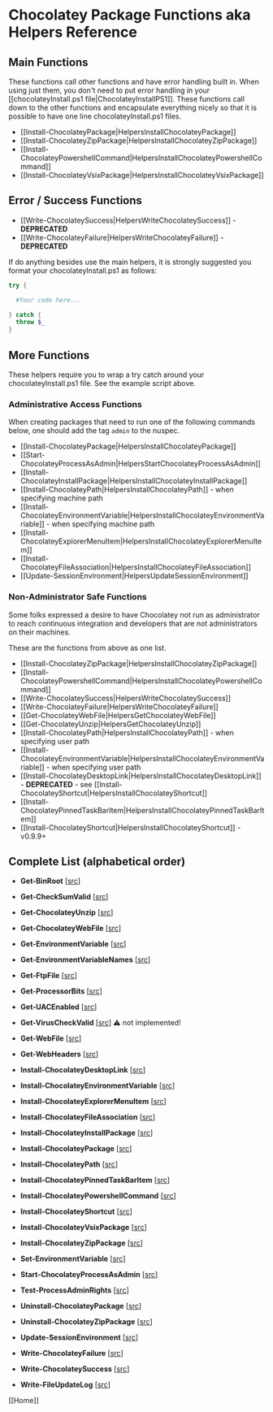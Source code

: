 # Chocolatey Package Functions aka Helpers Reference

## Main Functions

These functions call other functions and have error handling built in. When using just them, you don't need to put error handling in your [[chocolateyInstall.ps1 file|ChocolateyInstallPS1]]. These functions call down to the other functions and encapsulate everything nicely so that it is possible to have one line chocolateyInstall.ps1 files.

* [[Install-ChocolateyPackage|HelpersInstallChocolateyPackage]]
* [[Install-ChocolateyZipPackage|HelpersInstallChocolateyZipPackage]]
* [[Install-ChocolateyPowershellCommand|HelpersInstallChocolateyPowershellCommand]]
* [[Install-ChocolateyVsixPackage|HelpersInstallChocolateyVsixPackage]]

## Error / Success Functions

* [[Write-ChocolateySuccess|HelpersWriteChocolateySuccess]]  - **DEPRECATED**
* [[Write-ChocolateyFailure|HelpersWriteChocolateyFailure]]  - **DEPRECATED**

If do anything besides use the main helpers, it is strongly suggested you format your chocolateyInstall.ps1 as follows:

```powershell
try {

  #Your code here...

} catch {
  throw $_
}
```

## More Functions

These helpers require you to wrap a try catch around your chocolateyInstall.ps1 file. See the example script above.

### Administrative Access Functions

When creating packages that need to run one of the following commands below, one should add the tag `admin` to the nuspec.

* [[Install-ChocolateyPackage|HelpersInstallChocolateyPackage]]
* [[Start-ChocolateyProcessAsAdmin|HelpersStartChocolateyProcessAsAdmin]]
* [[Install-ChocolateyInstallPackage|HelpersInstallChocolateyInstallPackage]]
* [[Install-ChocolateyPath|HelpersInstallChocolateyPath]] - when specifying machine path
* [[Install-ChocolateyEnvironmentVariable|HelpersInstallChocolateyEnvironmentVariable]] - when specifying machine path
* [[Install-ChocolateyExplorerMenuItem|HelpersInstallChocolateyExplorerMenuItem]]
* [[Install-ChocolateyFileAssociation|HelpersInstallChocolateyFileAssociation]]
* [[Update-SessionEnvironment|HelpersUpdateSessionEnvironment]]

### Non-Administrator Safe Functions

Some folks expressed a desire to have Chocolatey not run as administrator to reach continuous integration and developers that are not administrators on their machines.

These are the functions from above as one list.

* [[Install-ChocolateyZipPackage|HelpersInstallChocolateyZipPackage]]
* [[Install-ChocolateyPowershellCommand|HelpersInstallChocolateyPowershellCommand]]
* [[Write-ChocolateySuccess|HelpersWriteChocolateySuccess]]
* [[Write-ChocolateyFailure|HelpersWriteChocolateyFailure]]
* [[Get-ChocolateyWebFile|HelpersGetChocolateyWebFile]]
* [[Get-ChocolateyUnzip|HelpersGetChocolateyUnzip]]
* [[Install-ChocolateyPath|HelpersInstallChocolateyPath]] - when specifying user path
* [[Install-ChocolateyEnvironmentVariable|HelpersInstallChocolateyEnvironmentVariable]] - when specifying user path
* [[Install-ChocolateyDesktopLink|HelpersInstallChocolateyDesktopLink]] - **DEPRECATED** - see [[Install-ChocolateyShortcut|HelpersInstallChocolateyShortcut]]
* [[Install-ChocolateyPinnedTaskBarItem|HelpersInstallChocolateyPinnedTaskBarItem]]
* [[Install-ChocolateyShortcut|HelpersInstallChocolateyShortcut]] - v0.9.9+

## Complete List (alphabetical order)

* __Get-BinRoot__ \[[src](https://github.com/chocolatey/choco/blob/master/src/chocolatey.resources/helpers/functions/Get-BinRoot.ps1)\]

* __Get-CheckSumValid__ \[[src](https://github.com/chocolatey/choco/blob/master/src/chocolatey.resources/helpers/functions/Get-CheckSumValid.ps1)\]

* __Get-ChocolateyUnzip__ \[[src](https://github.com/chocolatey/choco/blob/master/src/chocolatey.resources/helpers/functions/Get-ChocolateyUnzip.ps1)\]

* __Get-ChocolateyWebFile__ \[[src](https://github.com/chocolatey/choco/blob/master/src/chocolatey.resources/helpers/functions/Get-ChocolateyWebFile.ps1)\]

* __Get-EnvironmentVariable__ \[[src](https://github.com/chocolatey/choco/blob/master/src/chocolatey.resources/helpers/functions/Get-EnvironmentVariable.ps1)\]

* __Get-EnvironmentVariableNames__ \[[src](https://github.com/chocolatey/choco/blob/master/src/chocolatey.resources/helpers/functions/Get-EnvironmentVariableNames.ps1)\]
* __Get-FtpFile__ \[[src](https://github.com/chocolatey/choco/blob/master/src/chocolatey.resources/helpers/functions/Get-FtpFile.ps1)\]

* __Get-ProcessorBits__ \[[src](https://github.com/chocolatey/choco/blob/master/src/chocolatey.resources/helpers/functions/Get-ProcessorBits.ps1)\]

* __Get-UACEnabled__ \[[src](https://github.com/chocolatey/choco/blob/master/src/chocolatey.resources/helpers/functions/Get-UACEnabled.ps1)\]

* __Get-VirusCheckValid__ \[[src](https://github.com/chocolatey/choco/blob/master/src/chocolatey.resources/helpers/functions/Get-VirusCheckValid.ps1)\]
:warning: not implemented!

* __Get-WebFile__ \[[src](https://github.com/chocolatey/choco/blob/master/src/chocolatey.resources/helpers/functions/Get-WebFile.ps1)\]

* __Get-WebHeaders__ \[[src](https://github.com/chocolatey/choco/blob/master/src/chocolatey.resources/helpers/functions/Get-WebHeaders.ps1)\]

* __Install-ChocolateyDesktopLink__ \[[src](https://github.com/chocolatey/choco/blob/master/src/chocolatey.resources/helpers/functions/Install-ChocolateyDesktopLink.ps1)\]

* __Install-ChocolateyEnvironmentVariable__ \[[src](https://github.com/chocolatey/choco/blob/master/src/chocolatey.resources/helpers/functions/Install-ChocolateyEnvironmentVariable.ps1)\]

* __Install-ChocolateyExplorerMenuItem__ \[[src](https://github.com/chocolatey/choco/blob/master/src/chocolatey.resources/helpers/functions/Install-ChocolateyExplorerMenuItem.ps1)\]

* __Install-ChocolateyFileAssociation__ \[[src](https://github.com/chocolatey/choco/blob/master/src/chocolatey.resources/helpers/functions/Install-ChocolateyFileAssociation.ps1)\]

* __Install-ChocolateyInstallPackage__ \[[src](https://github.com/chocolatey/choco/blob/master/src/chocolatey.resources/helpers/functions/Install-ChocolateyInstallPackage.ps1)\]

* __Install-ChocolateyPackage__ \[[src](https://github.com/chocolatey/choco/blob/master/src/chocolatey.resources/helpers/functions/Install-ChocolateyPackage.ps1)\]

* __Install-ChocolateyPath__ \[[src](https://github.com/chocolatey/choco/blob/master/src/chocolatey.resources/helpers/functions/Install-ChocolateyPath.ps1)\]

* __Install-ChocolateyPinnedTaskBarItem__ \[[src](https://github.com/chocolatey/choco/blob/master/src/chocolatey.resources/helpers/functions/Install-ChocolateyPinnedTaskBarItem.ps1)\]

* __Install-ChocolateyPowershellCommand__ \[[src](https://github.com/chocolatey/choco/blob/master/src/chocolatey.resources/helpers/functions/Install-ChocolateyPowershellCommand.ps1)\]

* __Install-ChocolateyShortcut__ \[[src](https://github.com/chocolatey/choco/blob/master/src/chocolatey.resources/helpers/functions/Install-ChocolateyShortcut.ps1)\]

* __Install-ChocolateyVsixPackage__ \[[src](https://github.com/chocolatey/choco/blob/master/src/chocolatey.resources/helpers/functions/Install-ChocolateyVsixPackage.ps1)\]

* __Install-ChocolateyZipPackage__ \[[src](https://github.com/chocolatey/choco/blob/master/src/chocolatey.resources/helpers/functions/Install-ChocolateyZipPackage.ps1)\]

* __Set-EnvironmentVariable__ \[[src](https://github.com/chocolatey/choco/blob/master/src/chocolatey.resources/helpers/functions/Set-EnvironmentVariable.ps1)\]

* __Start-ChocolateyProcessAsAdmin__ \[[src](https://github.com/chocolatey/choco/blob/master/src/chocolatey.resources/helpers/functions/Start-ChocolateyProcessAsAdmin.ps1)\]

* __Test-ProcessAdminRights__ \[[src](https://github.com/chocolatey/choco/blob/master/src/chocolatey.resources/helpers/functions/Test-ProcessAdminRights.ps1)\]

* __Uninstall-ChocolateyPackage__ \[[src](https://github.com/chocolatey/choco/blob/master/src/chocolatey.resources/helpers/functions/Uninstall-ChocolateyPackage.ps1)\]

* __Uninstall-ChocolateyZipPackage__ \[[src](https://github.com/chocolatey/choco/blob/master/src/chocolatey.resources/helpers/functions/UnInstall-ChocolateyZipPackage.ps1)\]

* __Update-SessionEnvironment__ \[[src](https://github.com/chocolatey/choco/blob/master/src/chocolatey.resources/helpers/functions/Update-SessionEnvironment.ps1)\]

* __Write-ChocolateyFailure__ \[[src](https://github.com/chocolatey/choco/blob/master/src/chocolatey.resources/helpers/functions/Write-ChocolateyFailure.ps1)\]

* __Write-ChocolateySuccess__ \[[src](https://github.com/chocolatey/choco/blob/master/src/chocolatey.resources/helpers/functions/Write-ChocolateySuccess.ps1)\]

* __Write-FileUpdateLog__ \[[src](https://github.com/chocolatey/choco/blob/master/src/chocolatey.resources/helpers/functions/Write-FileUpdateLog.ps1)\]

[[Home]]